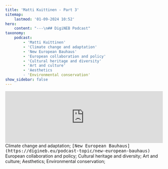 ```yaml
---
title: 'Matti Kuittinen - Part 3'
sitemap:
    lastmod: '01-09-2024 10:52'
hero:
    content: "---\n## DigiNEB Podcast"
taxonomy:
    podcast:
        - 'Matti Kuittinen'
        - 'Climate change and adaptation'
        - 'New European Bauhaus'
        - 'European collaboration and policy'
        - 'Cultural heritage and diversity'
        - 'Art and culture'
        - 'Aesthetics
        - 'Environmental conservation'
show_sidebar: false
---
```


<iframe width="100%" height="166" scrolling="no" frameborder="no" allow="autoplay" src="https://w.soundcloud.com/player/?url=https%3A//api.soundcloud.com/tracks/1908123740&color=%234b4815&auto_play=false&hide_related=false&show_comments=true&show_user=true&show_reposts=false&show_teaser=false"></iframe>
Climate change and adaptation;
<kbd>[New European Bauhaus](https://digineb.eu/podcast-topic/new-european-bauhaus)</kbd>
European collaboration and policy;
Cultural heritage and diversity;
Art and culture;
Aesthetics;
Environmental conservation;